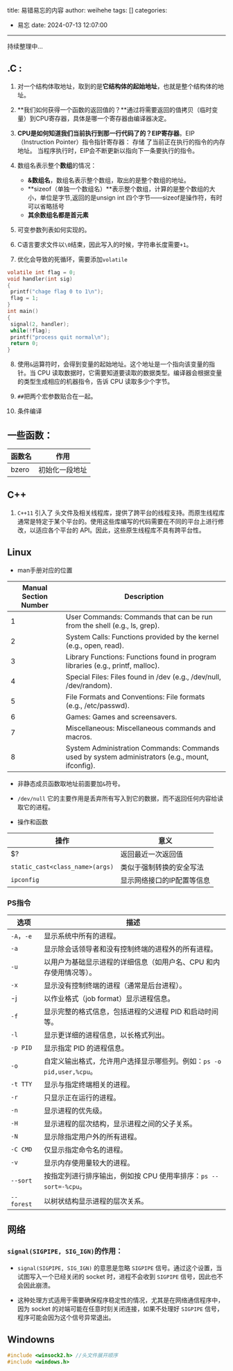 title: 易错易忘的内容
author: weihehe
tags: []
categories:
  - 易忘
date: 2024-07-13 12:07:00
---
持续整理中...
<!--more-->
## .C :

1. 对一个结构体取地址，取到的是**它结构体的起始地址**，也就是整个结构体的地址。

2. **我们如何获得一个函数的返回值的？**通过将需要返回的值拷贝（临时变量）到CPU寄存器，具体是哪一个寄存器由编译器决定。

3. **CPU是如何知道我们当前执行到那一行代码了的？EIP寄存器**。EIP（Instruction Pointer）指令指针寄存器： 存储 了当前正在执行的指令的内存地址。 当程序执行时，EIP会不断更新以指向下一条要执行的指令。

4. 数组名表示整个**数组**的情况：

	- **&数组名**，数组名表示整个数组，取出的是整个数组的地址。
	- **sizeof（单独一个数组名）**表示整个数组，计算的是整个数组的大小，单位是字节,返回的是unsign int 四个字节——sizeof是操作符，有时可以省略括号
	- **其余数组名都是首元素**

5. 可变参数列表如何实现的。
6. C语言要求文件以`\0`结束，因此写入的时候，字符串长度需要`+1`。
7. 优化会导致的死循环，需要添加`volatile`
```c
volatile int flag = 0;
void handler(int sig)
{
 printf("chage flag 0 to 1\n");
 flag = 1;
}
int main()
{
 signal(2, handler);
 while(!flag);
 printf("process quit normal\n");
 return 0;
}
```
8. 使用`&`运算符时，会得到变量的起始地址。这个地址是一个指向该变量的指针。当 CPU 读取数据时，它需要知道要读取的数据类型。编译器会根据变量的类型生成相应的机器指令，告诉 CPU 读取多少个字节。

9. `##`把两个宏参数贴合在一起。
10. 条件编译

## 一些函数：
|函数名|作用|
|--|--|
|bzero|初始化一段地址|

## C++

1. `C++11` 引入了 <thread> 头文件及相关线程库，提供了跨平台的线程支持。而原生线程库通常是特定于某个平台的。使用这些库编写的代码需要在不同的平台上进行修改，以适应各个平台的 API。因此，这些原生线程库不具有跨平台性。

    
## Linux

- man手册对应的位置

| Manual Section Number | Description                                                             |
|-----------------------|----------------------------------------------------------------------------------------------|
| 1                     | User Commands: Commands that can be run from the shell (e.g., ls, grep).                     |
| 2                     | System Calls: Functions provided by the kernel (e.g., open, read).                           |
| 3                     | Library Functions: Functions found in program libraries (e.g., printf, malloc).              |
| 4                     | Special Files: Files found in /dev (e.g., /dev/null, /dev/random).                           |
| 5                     | File Formats and Conventions: File formats (e.g., /etc/passwd).                              |
| 6                     | Games: Games and screensavers.                                                               |
| 7                     | Miscellaneous: Miscellaneous commands and macros.                                            |
| 8                     | System Administration Commands: Commands used by system administrators (e.g., mount, ifconfig).|

- 非静态成员函数取地址前面要加`&`符号。
    
- `/dev/null` 它的主要作用是丢弃所有写入到它的数据，而不返回任何内容给读取它的进程。

- 操作和函数

|操作|意义|
|--|--|
|$?|返回最近一次返回值|
|`static_cast<class_name>(args)`|类似于强制转换的安全写法
|`ipconfig`|显示网络接口的IP配置等信息|

### PS指令
| 选项         | 描述                                            |
| ---------- | --------------------------------------------- |
| `-A`，`-e`  | 显示系统中所有的进程。                                   |
| `-a`       | 显示除会话领导者和没有控制终端的进程外的所有进程。                     |
| `-u`       | 以用户为基础显示进程的详细信息（如用户名、CPU 和内存使用情况等）。           |
| `-x`       | 显示没有控制终端的进程（通常是后台进程）。                         |
| -j         | 以作业格式（job format）显示进程信息。                      |
| `-f`       | 显示完整的格式信息，包括进程的父进程 PID 和启动时间等。                |
| `-l`       | 显示更详细的进程信息，以长格式列出。                            |
| `-p PID`   | 显示指定 PID 的进程信息。                               |
| `-o`       | 自定义输出格式，允许用户选择显示哪些列。例如：`ps -o pid,user,%cpu`。 |
| `-t TTY`   | 显示与指定终端相关的进程。                                 |
| `-r`       | 只显示正在运行的进程。                                   |
| `-n`       | 显示进程的优先级。                                     |
| `-H`       | 显示进程的层次结构，显示进程之间的父子关系。                        |
| `-N`       | 显示除指定用户外的所有进程。                                |
| `-C CMD`   | 仅显示指定命令名的进程。                                  |
| `-v`       | 显示内存使用量较大的进程。                                 |
| `--sort`   | 按指定列进行排序输出，例如按 CPU 使用率排序：`ps --sort=-%cpu`。   |
| `--forest` | 以树状结构显示进程的层次关系。                               |
## 网络

### `signal(SIGPIPE, SIG_IGN)`的作用：

- `signal(SIGPIPE, SIG_IGN)` 的意思是忽略 `SIGPIPE` 信号。通过这个设置，当试图写入一个已经关闭的 socket 时，进程不会收到 `SIGPIPE` 信号，因此也不会因此崩溃。

- 这种处理方式适用于需要确保程序稳定性的情况，尤其是在网络通信程序中，因为 socket 的对端可能在任意时刻关闭连接，如果不处理好 `SIGPIPE` 信号，程序可能会因为这个信号异常退出。

## Windowns

```cpp
#include <winsock2.h> //头文件展开顺序
#include <windows.h>
```